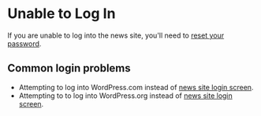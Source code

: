 # Unable to Log In

If you are unable to log into the news site, you'll need to [reset your password](../accessing-media-milwaukee/resetting-your-password.md).

## Common login problems

* Attempting to log into WordPress.com instead of [news site login screen](../accessing-media-milwaukee/logging-in-to-media-milwaukee.md).
* Attempting to to log into WordPress.org instead of [news site login screen](../accessing-media-milwaukee/logging-in-to-media-milwaukee.md).
